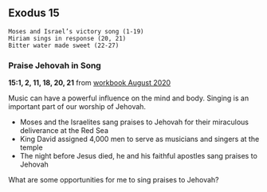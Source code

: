 ## Exodus 15

```
Moses and Israel’s victory song (1-19)
Miriam sings in response (20, 21)
Bitter water made sweet (22-27)
```

### Praise Jehovah in Song

**15:1, 2, 11, 18, 20, 21** from [workbook August 2020](https://www.jw.org/en/library/jw-meeting-workbook/august-2020-mwb/Life-and-Ministry-Meeting-Schedule-for-August-10-16-2020/Praise-Jehovah-in-Song/)

Music can have a powerful influence on the mind and body. Singing is an important part of our worship of Jehovah.

- Moses and the Israelites sang praises to Jehovah for their miraculous deliverance at the Red Sea
- King David assigned 4,000 men to serve as musicians and singers at the temple
- The night before Jesus died, he and his faithful apostles sang praises to Jehovah

What are some opportunities for me to sing praises to Jehovah?
